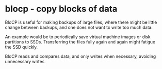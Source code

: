# blocp - copy blocks of data

BloCP is useful for making backups of large files, where there might
be little change between backups, and one does not want to write too
much data.

An example would be to periodically save virtual machine images or
disk partitions to SSDs. Transferring the files fully again and again
might fatigue the  SSD quickly.

BloCP reads and compares data, and only writes when necessary,
avoiding unnecessary writes.
